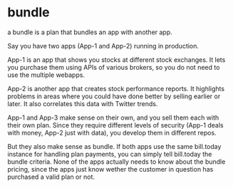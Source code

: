 # bundle

a bundle is a plan that bundles an app with another app.

Say you have two apps (App-1 and App-2) running in production.

App-1 is an app that shows you stocks at different stock exchanges. It lets you purchase them using APIs of various brokers, so you do not need to use the multiple webapps.

App-2 is another app that creates stock performance reports. It highlights problems in areas where you could have done better by selling earlier or later. It also correlates this data with Twitter trends.

App-1 and App-3 make sense on their own, and you sell them each with their own plan. Since they require different levels of security (App-1 deals with money, App-2 just with data), you develop them in different repos.

But they also make sense as bundle. If both apps use the same bill.today instance for handling plan payments, you can simply tell bill.today the bundle criteria. None of the apps actually needs to know about the bundle pricing, since the apps just know wether the customer in question has purchased a valid plan or not.

